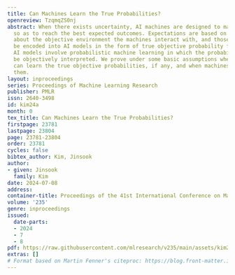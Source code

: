 ```yaml
---
title: Can Machines Learn the True Probabilities?
openreview: TzqmqZS0nj
abstract: When there exists uncertainty, AI machines are designed to make decisions
  so as to reach the best expected outcomes. Expectations are based on true facts
  about the objective environment the machines interact with, and those facts can
  be encoded into AI models in the form of true objective probability functions. Accordingly,
  AI models involve probabilistic machine learning in which the probabilities should
  be objectively interpreted. We prove under some basic assumptions when machines
  can learn the true objective probabilities, if any, and when machines cannot learn
  them.
layout: inproceedings
series: Proceedings of Machine Learning Research
publisher: PMLR
issn: 2640-3498
id: kim24a
month: 0
tex_title: Can Machines Learn the True Probabilities?
firstpage: 23781
lastpage: 23804
page: 23781-23804
order: 23781
cycles: false
bibtex_author: Kim, Jinsook
author:
- given: Jinsook
  family: Kim
date: 2024-07-08
address:
container-title: Proceedings of the 41st International Conference on Machine Learning
volume: '235'
genre: inproceedings
issued:
  date-parts:
  - 2024
  - 7
  - 8
pdf: https://raw.githubusercontent.com/mlresearch/v235/main/assets/kim24a/kim24a.pdf
extras: []
# Format based on Martin Fenner's citeproc: https://blog.front-matter.io/posts/citeproc-yaml-for-bibliographies/
---
```

